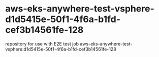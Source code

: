 # aws-eks-anywhere-test-vsphere-d1d5415e-50f1-4f6a-b1fd-cef3b14561fe-128
repository for use with E2E test job aws-eks-anywhere-test-vsphere:d1d5415e-50f1-4f6a-b1fd-cef3b14561fe-128
